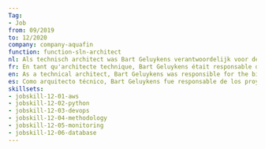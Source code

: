 ```yaml
---
Tag: 
- Job 
from: 09/2019
to: 12/2020
company: company-aquafin
function: function-sln-architect
nl: Als technisch architect was Bart Geluykens verantwoordelijk voor de big data projecten, devops/secops implementatie en verbeterprojecten op de Aquafin java-architectuur
fr: En tant qu'architecte technique, Bart Geluykens était responsable des projets big data, de l'implémentation devops/secops et des projets d'amélioration sur l'architecture java d'Aquafin
en: As a technical architect, Bart Geluykens was responsible for the big data projects, devops/secops implementation and improvement projects on the Aquafin java architecture
es: Como arquitecto técnico, Bart Geluykens fue responsable de los proyectos de big data, implementación de devops/secops y proyectos de mejora en la arquitectura Java de Aquafin.
skillsets:
- jobskill-12-01-aws
- jobskill-12-02-python
- jobskill-12-03-devops
- jobskill-12-04-methodology
- jobskill-12-05-monitoring
- jobskill-12-06-database
---
```


<!--speciality><name>Java</name></speciality>
<speciality><name>Big Data</name></speciality>
<speciality><name>Devops</name></speciality-->
